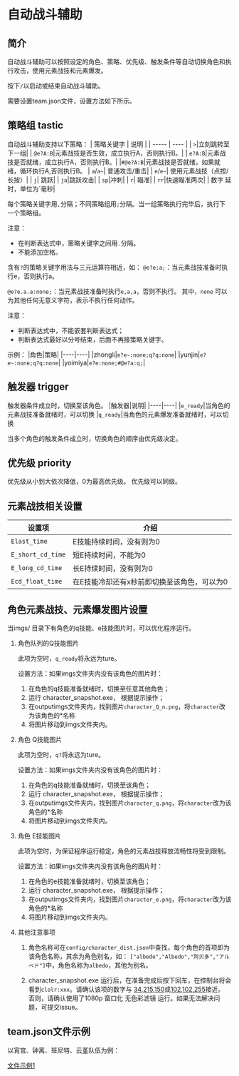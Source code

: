 # 自动战斗辅助

## 简介

自动战斗辅助可以按照设定的角色、策略、优先级、触发条件等自动切换角色和执行攻击，使用元素战技和元素爆发。

按下`/`以启动或结束自动战斗辅助。

需要设置team.json文件，设置方法如下所示。

## 策略组 tastic

自动战斗辅助支持以下策略：
| 策略关键字 | 说明 |
| ----- | ---- |
| `>`|立刻跳转至下一组|
| `@e?A:B`|元素战技是否生效，成立执行A，否则执行B。|
| `e?A:B`|元素战技是否就绪，成立执行A，否则执行B。|
|`#@e?A:B`|元素战技是否就绪，如果就绪，循环执行A,否则执行B。
| `a`/`a~`| 普通攻击/重击|
| `e`/`e~`| 使用元素战技（点按/长按）|
| `j`| 跳跃|
| `ja`|跳跃攻击|
| `sp`|冲刺|
| `r`| 瞄准|
| `rr`|快速瞄准两次|
| 数字 延时，单位为`毫秒|

每个策略关键字用`,`分隔；不同策略组用`;`分隔。当一组策略执行完毕后，执行下一个策略组。

注意：

- 在判断表达式中，策略关键字之间用`.`分隔。
- 不能添加空格。

含有`?`的策略关键字用法与三元运算符相近，如：
`@e?e:a;`：当元素战技准备时执行e，否则执行a。

 `@e?e.a.a:none;`：当元素战技准备时执行`e,a,a`，否则不执行。
其中，`none` 可以为其他任何无意义字符，表示不执行任何动作。

注意：

- 判断表达式中，不能嵌套判断表达式；
- 判断表达式最好以分号结束，后面不再接策略关键字。

示例：
|角色|策略|
|----|----|
|zhongli|`e?e~:none;q?q:none`|
|yunjin|`e?e~:none;q?q:none`|
|yoimiya|`e?e:none;#@e?a:q;`|

## 触发器 trigger

触发器条件成立时，切换至该角色。
|触发器|说明|
|----|----|
|`e_ready`|当角色的元素战技准备就绪时，可以切换
|`q_ready`|当角色的元素爆发准备就绪时，可以切换

当多个角色的触发条件成立时，切换角色的顺序由优先级决定。

## 优先级 priority

优先级从小到大依次降低，0为最高优先级。
优先级可以同级。

## 元素战技相关设置

|设置项|介绍|
|----|----|
|`Elast_time`|E技能持续时间，没有则为0|
|`E_short_cd_time`|短E持续时间，不能为0|
|`E_long_cd_time`|长E持续时间，没有则为0|
|`Ecd_float_time`|在E技能冷却还有x秒前即切换至该角色，可以为0|

## 角色元素战技、元素爆发图片设置

当imgs/ 目录下有角色的q技能、e技能图片时，可以优化程序运行。

1. 角色队列的Q技能图片

    此项为空时，`q_ready`将永远为ture。

    设置方法：如果imgs文件夹内没有该角色的图片时：
    1. 在角色的q技能准备就绪时，切换至任意其他角色；
    2. 运行 character_snapshot.exe， 根据提示操作；
    3. 在outputimgs文件夹内，找到图片`character_Q_n.png`，将`character`改为该角色的*名称
    4. 将图片移动到imgs文件夹内。

2. 角色 Q技能图片

    此项为空时，`q?`将永远为ture。

    设置方法：如果imgs文件夹内没有该角色的图片时：
    1. 在角色的q技能准备就绪时，切换至该角色；
    2. 运行 character_snapshot.exe， 根据提示操作；
    3. 在outputimgs文件夹内，找到图片`character_q.png`，将`character`改为该角色的*名称
    4. 将图片移动到imgs文件夹内。

3. 角色 E技能图片

    此项为空时，为保证程序运行稳定，角色的元素战技释放流畅性将受到限制。

    设置方法：如果imgs文件夹内没有该角色的图片时：
    1. 在角色的e技能准备就绪时，切换至该角色；
    2. 运行 character_snapshot.exe， 根据提示操作；
    3. 在outputimgs文件夹内，找到图片`character_e.png`，将`character`改为该角色的*名称
    4. 将图片移动到imgs文件夹内。

4. 其他注意事项
    1. 角色名称可在`config/character_dist.json`中查找，每个角色的首项即为该角色名称，其余为角色别名，如：
        `["albedo","Albedo","阿贝多","アルベド"]`中，角色名称为`albedo`，其他为别名。

    2. character_snapshot.exe 运行后，在准备完成后按下回车，在控制台将会看到`clolr:xxx`。请确认该项的数字与
    [34,215,150](角色血量健康)或[102,102,255](角色血量受到挑战)接近。
    否则，请确认使用了1080p 窗口化 无色彩滤镜 运行。如果无法解决问题，可提交issue。

## team.json文件示例

以宵宫、钟离、班尼特、云堇队伍为例：

[文件示例1](./team_example.json)
